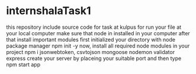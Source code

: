 # internshalaTask1
this repository include source code for task at kulpus 
for run your file at your local computer
make sure that node in installed in your computer
after that install important modules
first initialized your directory with node package manager 
npm init -y
now, install all required node modules in your project
npm i jsonwebtoken, csvtojson mongoose nodemon validator express
create your server by placeing your suitable port
and then type npm start app
